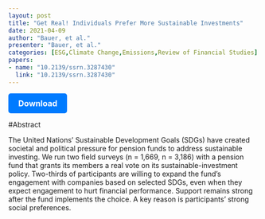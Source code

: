 ```yaml
---
layout: post
title: "Get Real! Individuals Prefer More Sustainable Investments"
date: 2021-04-09
author: "Bauer, et al."
presenter: "Bauer, et al."
categories: [ESG,Climate Change,Emissions,Review of Financial Studies]
papers:
- name: "10.2139/ssrn.3287430"
  link: "10.2139/ssrn.3287430"
---
```


<p>
  <a href='https://sci.bban.top/pdf/10.2139/ssrn.3287430.pdf' class='button'>
    Download
  </a>
</p>

<style>
  .button {
    display: inline-block;
    padding: 10px 20px;
    background-color: #007bff;
    color: #fff;
    text-decoration: none;
    border-radius: 5px;
    font-size: 16px;
    font-weight: bold;
  }
</style>

#Abstract
<p>The United Nations’ Sustainable Development Goals (SDGs) have created societal and political pressure for pension funds to address sustainable investing. We run two field surveys (n = 1,669, n = 3,186) with a pension fund that grants its members a real vote on its sustainable-investment policy. Two-thirds of participants are willing to expand the fund’s engagement with companies based on selected SDGs, even when they expect engagement to hurt financial performance. Support remains strong after the fund implements the choice. A key reason is participants’ strong social preferences.</p>
